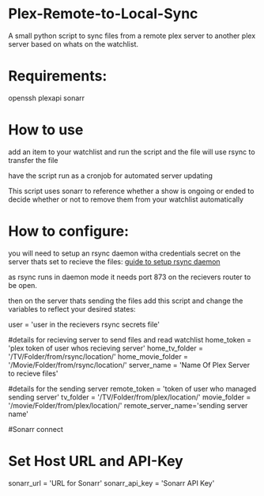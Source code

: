 # Plex-Remote-to-Local-Sync
A small python script to sync files from a remote plex server to another plex server based on whats on the watchlist.

# Requirements:
openssh 
plexapi
sonarr

# How to use
add an item to your watchlist and run the script and the file will use rsync to transfer the file

have the script run as a cronjob for automated server updating

This script uses sonarr to reference whether a show is ongoing or ended to decide whether or not to remove them from your watchlist automatically

# How to configure:

you will need to setup an rsync daemon witha credentials secret on the server thats set to recieve the files: [guide to setup rsync daemon](https://www.atlantic.net/vps-hosting/how-to-setup-rsync-daemon-linux-server/)

as rsync runs in daemon mode it needs port 873 on the recievers router to be open.

then on the server thats sending the files add this script and change the variables to reflect your desired states:

user = 'user in the recievers rsync secrets file'

#details for recieving server to send files and read watchlist
home_token = 'plex token of user whos recieving server'
home_tv_folder = '/TV/Folder/from/rsync/location/'
home_movie_folder = '/Movie/Folder/from/rsync/location/'
server_name = 'Name Of Plex Server to recieve files'

#details for the sending server
remote_token = 'token of user who managed sending server'
tv_folder = '/TV/Folder/from/plex/location/'
movie_folder = '/movie/Folder/from/plex/location/'
remote_server_name='sending server name'

#Sonarr connect
# Set Host URL and API-Key
sonarr_url = 'URL for Sonarr'
sonarr_api_key = 'Sonarr API Key'